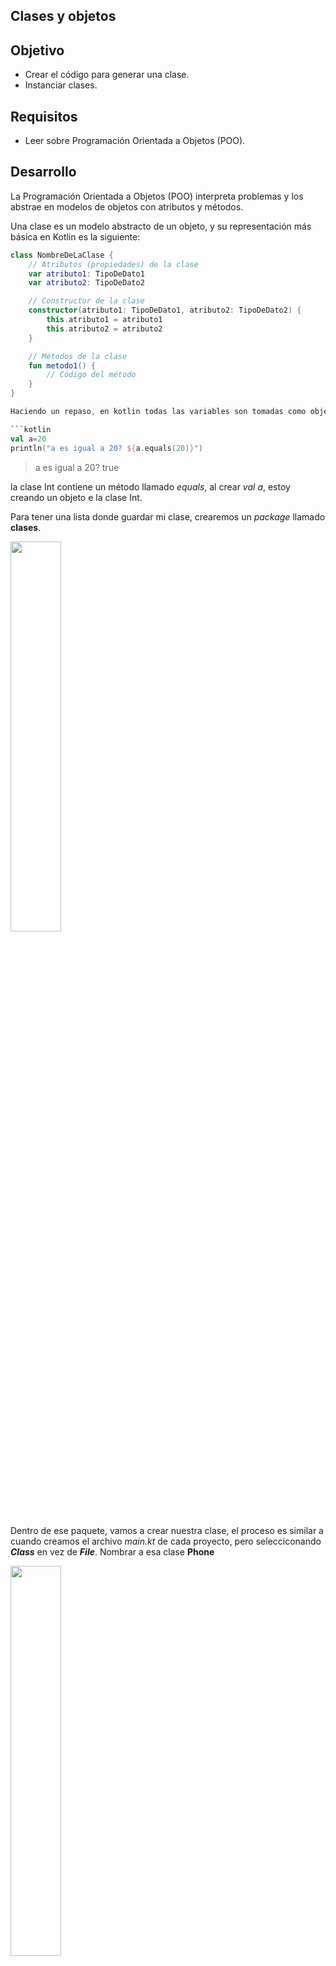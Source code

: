 ## Clases y objetos

## Objetivo
- Crear el código para generar una clase.
- Instanciar clases.

## Requisitos
- Leer sobre Programación Orientada a Objetos (POO).

## Desarrollo
La Programación Orientada a Objetos (POO) interpreta problemas y los abstrae en modelos de objetos con atributos y métodos.

Una clase es un modelo abstracto de un objeto, y su representación más básica en Kotlin es la siguiente:

```kotlin
class NombreDeLaClase {
    // Atributos (propiedades) de la clase
    var atributo1: TipoDeDato1
    var atributo2: TipoDeDato2

    // Constructor de la clase
    constructor(atributo1: TipoDeDato1, atributo2: TipoDeDato2) {
        this.atributo1 = atributo1
        this.atributo2 = atributo2
    }

    // Métodos de la clase
    fun metodo1() {
        // Código del método
    }
}

Haciendo un repaso, en kotlin todas las variables son tomadas como objetos. Por tanto, incluso los tipos de datos primitivos son envueltos en un objeto para que puedan tener métodos.

```kotlin
val a=20
println("a es igual a 20? ${a.equals(20)}")
```

>a es igual a 20? true

la clase Int contiene un método llamado *equals*, al crear *val a*, estoy creando un objeto e la clase Int.

Para tener una lista donde guardar mi clase, crearemos un *package* llamado **clases**. 

<img src="imgs/01.png" width= "40%"/>

Dentro de ese paquete, vamos a crear nuestra clase, el proceso es similar a cuando creamos el archivo *main.kt* de cada proyecto, pero selecciconando ***Class*** en vez de ***File***. Nombrar a esa clase **Phone**

<img src="imgs/02.png" width= "40%"/>

Dentro de la clase, declararemos ciertos atributos: 

* bandera para saber si el dispositivo está prendido
* nombre de marca


la clase nos queda así

```kotlin
class Phone {

    //atributos
    var isOn = false
    lateinit var model:String   
}
```

Abora vamos a integrarle métodos, que representan accciones que pueden ser llevadas a cabo con el objeto que representa la clase. en este caso vamos a poder prenderlo y apagarlo. También tendremoss otro método para consultar estatus de prendido del teléfono.

```kotlin
class Phone{
...

    //métodos
    fun turnOn(){
        isOn = true
    }

    fun turnOff(){
        isOn = false
    }
    
    fun getTurn(){
        val turnMode = if(isOn) "Encendido" else "Apagado"
        println("el teléfono esta $turnMode")
    }
    
    

}
```
notar que los métodos modifican mi atributo prendido o apagado.


Para instanciar una clase, es decir, para crear un objeto a partir de la clase definida, vamos a declarar una variable que genere la instancia

```kotlin
val myPhone = Phone()
```

Aquí un gif que ejemplifica la declaración:

<img src="imgs/createObject.gif" width= "40%"/>

Ahora vamos a consultar el estado de mi teléfono (definimos como valor por defecto apagado), prenderemos el teléfono y volvemos a consultar su estado:

```kotlin
    myPhone.getTurn()
    myPhone.turnOn()
    myPhone.getTurn()
```

El resultado es el siguiente:

>el teléfono esta Apagado

>el teléfono esta Encendido






